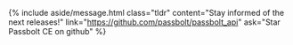 {% include aside/message.html
    class="tldr"
    content="Stay informed of the next releases!"
    link="https://github.com/passbolt/passbolt_api"
    ask="Star Passbolt CE on github"
%}
